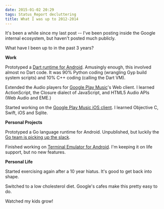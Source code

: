 ```yaml
---
date: 2015-01-02 20:29
tags: Status_Report decluttering
title: What I was up to 2012-2014
---
```


It's been a while since my last post -- I've been posting inside the Google
internal ecosystem, but haven't posted much publicly.

What have I been up to in the past 3 years?

**Work**

Prototyped a [Dart runtime for Android](https://code.google.com/p/dart/wiki/Android). Amusingly enough, this
involved almost no Dart code. It was 90% Python coding (wrangling Gyp build system scripts) and 10% C++ coding
(calling the Dart VM).

Extended the Audio players for [Google Play Music](https://play.google.com/store/music)'s Web client. I learned
ActionScript, the Closure dialect of JavaScript, and HTML5 Audio APIs (Web Audio and EME.)

Started working on the [Google Play Music iOS client](https://itunes.apple.com/us/app/google-play-music/id691797987?mt=8).
I learned Objective C, Swift, iOS and Sqlite.

**Personal Projects**

Prototyped a Go language runtime for Android. Unpublished, but luckily the
[Go team is picking up the slack](https://docs.google.com/document/d/1N3XyVkAP8nmWjASz8L_OjjnjVKxgeVBjIsTr5qIUcA4/edit).

Finished working on [Terminal Emulator for Android](https://play.google.com/store/apps/details?id=jackpal.androidterm).
I'm keeping it on life support, but no new features.

**Personal Life**

Started exercising again after a 10 year hiatus. It's good to get back into shape.

Switched to a low cholesterol diet. Google's cafes make this pretty easy to do.

Watched my kids grow!
